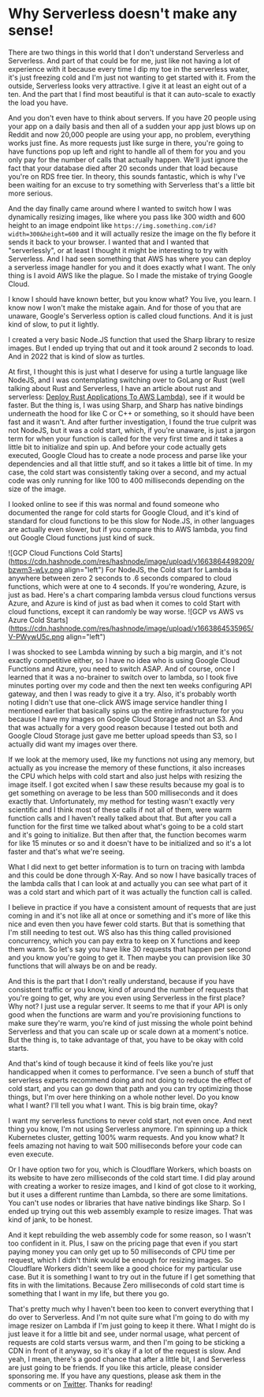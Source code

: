 # Why Serverless doesn't make any sense!

There are two things in this world that I don't understand Serverless and Serverless. And part of that could be for me, just like not having a lot of experience with it because every time I dip my toe in the serverless water, it's just freezing cold and I'm just not wanting to get started with it. From the outside, Serverless looks very attractive. I give it at least an eight out of a ten. And the part that I find most beautiful is that it can auto-scale to exactly the load you have.

And you don't even have to think about servers. If you have 20 people using your app on a daily basis and then all of a sudden your app just blows up on Reddit and now 20,000 people are using your app, no problem, everything works just fine. As more requests just like surge in there, you're going to have functions pop up left and right to handle all of them for you and you only pay for the number of calls that actually happen. We'll just ignore the fact that your database died after 20 seconds under that load because you're on RDS free tier. In theory, this sounds fantastic, which is why I've been waiting for an excuse to try something with Serverless that's a little bit more serious.

And the day finally came around where I wanted to switch how I was dynamically resizing images, like where you pass like 300 width and 600 height to an image endpoint like `https://img.something.com/id?width=300&height=600` and it will actually resize the image on the fly before it sends it back to your browser. I wanted that and I wanted that "serverlessly", or at least I thought it might be interesting to try with Serverless. And I had seen something that AWS has where you can deploy a serverless image handler for you and it does exactly what I want. The only thing is I avoid AWS like the plague. So I made the mistake of trying Google Cloud.

I know I should have known better, but you know what? You live, you learn. I know now I won't make the mistake again. And for those of you that are unaware, Google's Serverless option is called cloud functions. And it is just kind of slow, to put it lightly.

I created a very basic Node.JS function that used the Sharp library to resize images. But I ended up trying that out and it took around 2 seconds to load. And in 2022 that is kind of slow as turtles.

At first, I thought this is just what I deserve for using a turtle language like NodeJS, and I was contemplating switching over to GoLang or Rust (well talking about Rust and Serverless, I have an article about rust and serverless: [Deploy Rust Applications To AWS Lambda](https://programmingfire.com/deploy-rust-applications-to-aws-lambda)), see if it would be faster. But the thing is, I was using Sharp, and Sharp has native bindings underneath the hood for like C or C++ or something, so it should have been fast and it wasn't. And after further investigation, I found the true culprit was not NodeJS, but it was a cold start, which, if you're unaware, is just a jargon term for when your function is called for the very first time and it takes a little bit to initialize and spin up. And before your code actually gets executed, Google Cloud has to create a node process and parse like your dependencies and all that little stuff, and so it takes a little bit of time. In my case, the cold start was consistently taking over a second, and my actual code was only running for like 100 to 400 milliseconds depending on the size of the image.

I looked online to see if this was normal and found someone who documented the range for cold starts for Google Cloud, and it's kind of standard for cloud functions to be this slow for Node.JS, in other languages are actually even slower, but if you compare this to AWS lambda, you find out Google Cloud functions just kind of suck.

![GCP Cloud Functions Cold Starts](https://cdn.hashnode.com/res/hashnode/image/upload/v1663864498209/bzwm3-wLy.png align="left")
For NodeJS, the Cold start for Lambda is anywhere between zero 2 seconds to .6 seconds compared to cloud functions, which were at one to 4 seconds. If you're wondering, Azure, is just as bad. Here's a chart comparing lambda versus cloud functions versus Azure, and Azure is kind of just as bad when it comes to cold Start with cloud functions, except it can randomly be way worse.
![GCP vs AWS vs Azure Cold Starts](https://cdn.hashnode.com/res/hashnode/image/upload/v1663864535965/V-PWywU5c.png align="left")

I was shocked to see Lambda winning by such a big margin, and it's not exactly competitive either, so I have no idea who is using Google Cloud Functions and Azure, you need to switch ASAP. And of course, once I learned that it was a no-brainer to switch over to lambda, so I took five minutes porting over my code and then the next ten weeks configuring API gateway, and then I was ready to give it a try. Also, it's probably worth noting I didn't use that one-click AWS image service handler thing I mentioned earlier that basically spins up the entire infrastructure for you because I have my images on Google Cloud Storage and not an S3. And that was actually for a very good reason because I tested out both and Google Cloud Storage just gave me better upload speeds than S3, so I actually did want my images over there.

If we look at the memory used, like my functions not using any memory, but actually as you increase the memory of these functions, it also increases the CPU which helps with cold start and also just helps with resizing the image itself. I got excited when I saw these results because my goal is to get something on average to be less than 500 milliseconds and it does exactly that. Unfortunately, my method for testing wasn't exactly very scientific and I think most of these calls if not all of them, were warm function calls and I haven't really talked about that. But after you call a function for the first time we talked about what's going to be a cold start and it's going to initialize. But then after that, the function becomes warm for like 15 minutes or so and it doesn't have to be initialized and so it's a lot faster and that's what we're seeing.

What I did next to get better information is to turn on tracing with lambda and this could be done through X-Ray. And so now I have basically traces of the lambda calls that I can look at and actually you can see what part of it was a cold start and which part of it was actually the function call is called.

I believe in practice if you have a consistent amount of requests that are just coming in and it's not like all at once or something and it's more of like this nice and even then you have fewer cold starts. But that is something that I'm still needing to test out. WS also has this thing called provisioned concurrency, which you can pay extra to keep on X functions and keep them warm. So let's say you have like 30 requests that happen per second and you know you're going to get it. Then maybe you can provision like 30 functions that will always be on and be ready.

And this is the part that I don't really understand, because if you have consistent traffic or you know, kind of around the number of requests that you're going to get, why are you even using Serverless in the first place? Why not? I just use a regular server. It seems to me that if your API is only good when the functions are warm and you're provisioning functions to make sure they're warm, you're kind of just missing the whole point behind Serverless and that you can scale up or scale down at a moment's notice. But the thing is, to take advantage of that, you have to be okay with cold starts.

And that's kind of tough because it kind of feels like you're just handicapped when it comes to performance. I've seen a bunch of stuff that serverless experts recommend doing and not doing to reduce the effect of cold start, and you can go down that path and you can try optimizing those things, but I'm over here thinking on a whole nother level. Do you know what I want? I'll tell you what I want. This is big brain time, okay?

I want my serverless functions to never cold start, not even once. And next thing you know, I'm not using Serverless anymore. I'm spinning up a thick Kubernetes cluster, getting 100% warm requests. And you know what? It feels amazing not having to wait 500 milliseconds before your code can even execute.

Or I have option two for you, which is Cloudflare Workers, which boasts on its website to have zero milliseconds of the cold start time. I did play around with creating a worker to resize images, and I kind of got close to it working, but it uses a different runtime than Lambda, so there are some limitations. You can't use nodes or libraries that have native bindings like Sharp. So I ended up trying out this web assembly example to resize images. That was kind of jank, to be honest.

And it kept rebuilding the web assembly code for some reason, so I wasn't too confident in it. Plus, I saw on the pricing page that even if you start paying money you can only get up to 50 milliseconds of CPU time per request, which I didn't think would be enough for resizing images. So Cloudflare Workers didn't seem like a good choice for my particular use case. But it is something I want to try out in the future if I get something that fits in with the limitations. Because Zero milliseconds of cold start time is something that I want in my life, but there you go.

That's pretty much why I haven't been too keen to convert everything that I do over to Serverless. And I'm not quite sure what I'm going to do with my image resizer on Lambda if I'm just going to keep it there. What I might do is just leave it for a little bit and see, under normal usage, what percent of requests are cold starts versus warm, and then I'm going to be sticking a CDN in front of it anyway, so it's okay if a lot of the request is slow. And yeah, I mean, there's a good chance that after a little bit, I and Serverless are just going to be friends. If you like this article, please consider sponsoring me. If you have any questions, please ask them in the comments or on [Twitter](https://programmingfire.com/twitter). Thanks for reading!


